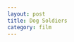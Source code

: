 ```yaml
---
layout: post
title: Dog Soldiers
category: film
---
```


<object width="425" height="344"><param name="movie" value="http://www.youtube.com/v/1BY-Yg1S1AA&hl=en&fs=1"></param><param name="allowFullScreen" value="true"></param><param name="allowscriptaccess" value="always"></param><embed src="http://www.youtube.com/v/1BY-Yg1S1AA&hl=en&fs=1" type="application/x-shockwave-flash" allowscriptaccess="always" allowfullscreen="true" width="425" height="344"></embed></object>
